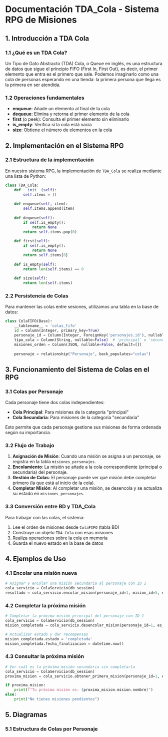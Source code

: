 # Documentación TDA_Cola - Sistema RPG de Misiones

## 1. Introducción a TDA Cola

### 1.1 ¿Qué es un TDA Cola?

Un Tipo de Dato Abstracto (TDA) Cola, o Queue en inglés, es una estructura de datos que sigue el principio FIFO (First In, First Out), es decir, el primer elemento que entra es el primero que sale. Podemos imaginarlo como una cola de personas esperando en una tienda: la primera persona que llega es la primera en ser atendida.

### 1.2 Operaciones fundamentales

- **enqueue**: Añade un elemento al final de la cola
- **dequeue**: Elimina y retorna el primer elemento de la cola
- **first** (o peek): Consulta el primer elemento sin eliminarlo
- **is_empty**: Verifica si la cola está vacía
- **size**: Obtiene el número de elementos en la cola

## 2. Implementación en el Sistema RPG

### 2.1 Estructura de la implementación

En nuestro sistema RPG, la implementación de `TDA_Cola` se realiza mediante una lista de Python:

```python
class TDA_Cola:
    def __init__(self):
        self.items = []
    
    def enqueue(self, item):
        self.items.append(item)
    
    def dequeue(self):
        if self.is_empty():
            return None
        return self.items.pop(0)
    
    def first(self):
        if self.is_empty():
            return None
        return self.items[0]
    
    def is_empty(self):
        return len(self.items) == 0
    
    def size(self):
        return len(self.items)
```

### 2.2 Persistencia de Colas

Para mantener las colas entre sesiones, utilizamos una tabla en la base de datos:

```python
class ColaFIFO(Base):
    __tablename__ = 'colas_fifo'
    id = Column(Integer, primary_key=True)
    personaje_id = Column(Integer, ForeignKey('personajes.id'), nullable=False)
    tipo_cola = Column(String, nullable=False)  # 'principal' o 'secundaria'
    misiones_orden = Column(JSON, nullable=False, default=[])
    
    personaje = relationship("Personaje", back_populates="colas")
```

## 3. Funcionamiento del Sistema de Colas en el RPG

### 3.1 Colas por Personaje

Cada personaje tiene dos colas independientes:
- **Cola Principal**: Para misiones de la categoría "principal"
- **Cola Secundaria**: Para misiones de la categoría "secundaria"

Esto permite que cada personaje gestione sus misiones de forma ordenada según su importancia.

### 3.2 Flujo de Trabajo

1. **Asignación de Misión**: Cuando una misión se asigna a un personaje, se registra en la tabla `misiones_personajes`.
2. **Encolamiento**: La misión se añade a la cola correspondiente (principal o secundaria) del personaje.
3. **Gestión de Colas**: El personaje puede ver qué misión debe completar primero (la que está al inicio de la cola).
4. **Completar Misión**: Al completar una misión, se desencola y se actualiza su estado en `misiones_personajes`.

### 3.3 Conversión entre BD y TDA_Cola

Para trabajar con las colas, el sistema:
1. Lee el orden de misiones desde `ColaFIFO` (tabla BD)
2. Construye un objeto `TDA_Cola` con esas misiones
3. Realiza operaciones sobre la cola en memoria
4. Guarda el nuevo estado en la base de datos

## 4. Ejemplos de Uso

### 4.1 Encolar una misión nueva

```python
# Asignar y encolar una misión secundaria al personaje con ID 1
cola_servicio = ColaServicio(db_session)
resultado = cola_servicio.encolar_mision(personaje_id=1, mision_id=5, es_principal=False)
```

### 4.2 Completar la próxima misión

```python
# Completar la próxima misión principal del personaje con ID 1
cola_servicio = ColaServicio(db_session)
mision_completada = cola_servicio.desencolar_mision(personaje_id=1, es_principal=True)

# Actualizar estado y dar recompensas
mision_completada.estado = 'completada'
mision_completada.fecha_finalizacion = datetime.now()
```

### 4.3 Consultar la próxima misión

```python
# Ver cuál es la próxima misión secundaria sin completarla
cola_servicio = ColaServicio(db_session)
proxima_mision = cola_servicio.obtener_primera_mision(personaje_id=1, es_principal=False)

if proxima_mision:
    print(f"Tu próxima misión es: {proxima_mision.mision.nombre}")
else:
    print("No tienes misiones pendientes")
```

## 5. Diagramas

### 5.1 Estructura de Colas por Personaje

